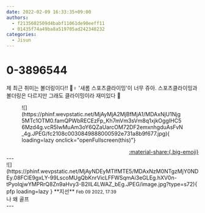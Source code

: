 ```yaml
---
date: 2022-02-09 16:33:35+09:00
authors:
  - f2135602509d4babf11061de90eeff11
  - 01435f74a49ba8a519705ad242348232
categories:
  - Jisun
---
```


# 0-3896544

<div class="post-container" markdown="1">
<div class="content-container md-sidebar__scrollwrap" markdown="1">

제 최근 취미는 볼더링이다!! 🧗♀️  '새롬 스포츠클라이밍'이 너무 쥬아. 스포츠클라이밍과 볼더링은 다르지만 그래도 클라이밍이라 재미있다 🤗
<figure markdown="1">
![](https://phinf.wevpstatic.net/MjAyMjA2MjBfMjA1/MDAxNjU1Njg5MTc1OTM0.famQPWbRECEzFp_Kh7mVm3sVm8q1xjkOggIHC56Mzd4g.vcR5IwMuAm3oY6QZaUarcOM72DF2emxnhgduAsFvN_4g.JPEG/fc2108c0030849888000592e731a8b9f677.jpg){ loading=lazy onclick="openFullscreen(this)"}
</figure>


</div>
</div>

<div style="text-align: right;" markdown="1">
<a href="https://weverse.io/fromis9/fanpost/0-3896544" style="text-align: right;">:material-share:{.big-emoji}</a>
</div>
---

<div class="comments-container md-sidebar__scrollwrap" markdown="1">
<div class="comment" markdown="1">
<div class='id-container' markdown="1">
![](https://phinf.wevpstatic.net/MjAyNDEyMTlfMTE5/MDAxNzM0NTgzMjY0NDEy.08FClE9gxLY-99LscoMUgQbKnrVicLFFWSqmAi3eGLEg.hXV0n-tPyoIqjwYMPRrQ8Zn9aHvy3-B2llL4LWAZ_bEg.JPEG/image.jpg?type=s72){ pfp loading=lazy }
**<span class="artist">지선</span>** <small>Feb 09 2022, 17:39</small><br>
</div>
<div class='comment-body' markdown="1">
나 왜 골프
</div>
</div>
</div>
---

